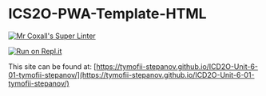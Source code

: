 # ICS2O-PWA-Template-HTML

[![Mr Coxall's Super Linter](https://github.com/tymofii-stepanov/ICD2O-Unit-6-01-tymofii-stepanov/workflows/Mr%20Coxall's%20Super%20Linter/badge.svg)](https://github.com/tymofii-stepanov/ICD2O-Unit-6-01-tymofii-stepanov/actions)

[![Run on Repl.it](https://repl.it/badge/github/tymofii-stepanov/ICD2O-Unit-6-01-tymofii-stepanov)](https://repl.it/github/tymofii-stepanov/ICD2O-Unit-6-01-tymofii-stepanov)

This site can be found at: [https://tymofii-stepanov.github.io/ICD2O-Unit-6-01-tymofii-stepanov/](https://tymofii-stepanov.github.io/ICD2O-Unit-6-01-tymofii-stepanov/)
